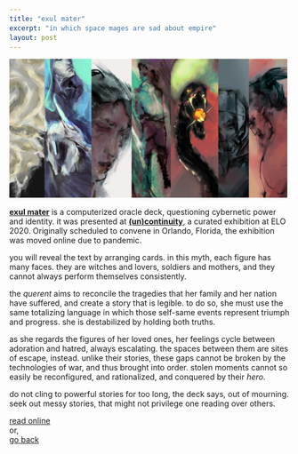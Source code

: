 ```yaml
---
title: "exul mater"
excerpt: "in which space mages are sad about empire"
layout: post
---
```


<a href="https://projects.cah.ucf.edu/mediaartsexhibits/uncontinuity/Otto/exulmater/index.html"><img src="/assets/blog/card.jpg" style="max-width: 500px;" /></a>

[**exul mater**](https://projects.cah.ucf.edu/mediaartsexhibits/uncontinuity/Otto/exulmater/index.html) is a computerized oracle deck, questioning cybernetic power and identity. it was presented at [**(un)continuity**](https://projects.cah.ucf.edu/mediaartsexhibits/uncontinuity/Otto/otto.html), a curated exhibition at ELO 2020. Originally scheduled to convene in Orlando, Florida, the exhibition was moved online due to pandemic.

you will reveal the text by arranging cards. in this myth, each figure has many faces. they are witches and lovers, soldiers and mothers, and they cannot always perform themselves consistently.

the *querent* aims to reconcile the tragedies that her family and her nation have suffered, and create a story that is legible. to do so, she must use the same totalizing language in which those self-same events represent triumph and progress. she is destabilized by holding both truths.

as she regards the figures of her loved ones, her feelings cycle between adoration and hatred, always escalating. the spaces between them are sites of escape, instead. unlike their stories, these gaps cannot be broken by the technologies of war, and thus brought into order. stolen moments cannot so easily be reconfigured, and rationalized, and conquered by their *hero*.

do not cling to powerful stories for too long, the deck says, out of mourning. seek out messy stories, that might not privilege one reading over others.

[read online](https://projects.cah.ucf.edu/mediaartsexhibits/uncontinuity/Otto/exulmater/index.html)  
or,  
[go back](/)